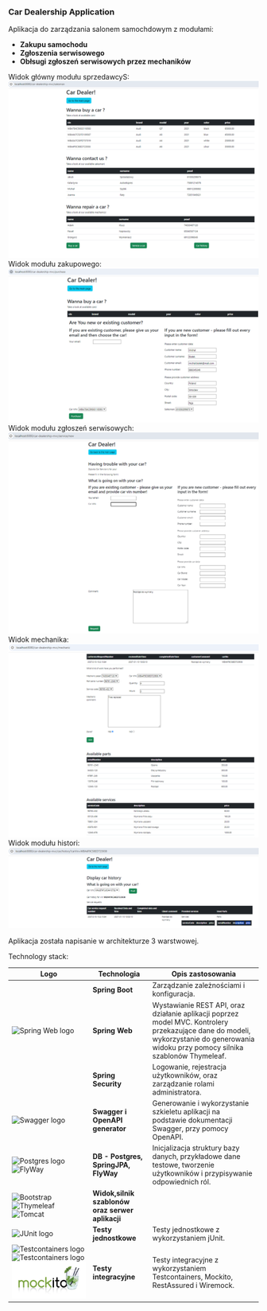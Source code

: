 ### Car Dealership Application 

Aplikacja do zarządzania salonem samochdowym z modułami:

* **Zakupu samochodu** 
* **Zgłoszenia serwisowego**
* **Obłsugi zgłoszeń serwisowych przez mechaników**

Widok główny modułu sprzedawcyS:
![salesman.png](salesman_view.png)
Widok modułu zakupowego: 
![car_sale_module.png](car_sale_module.png)
Widok modułu zgłoszeń serwisowych:
![car_service_request_module](car_service_request_module.png)
Widok mechanika:
![mechanic_module.png](mechanic_module.png)
Widok modułu histori:
![history_module.png](history_module.png)

Aplikacja została napisanie w architekturze 3 warstwowej.

Technology stack:

[//]: # (1. **Spring Boot** - zarządzanie zależnościami i konfiguracja)

[//]: # (3. **Spring Web** - Wystawianie REST API, oraz działanie aplikacji poprzez model MVC )

[//]: # (&#40;Kontrolery przekazujące dane do modeli ich wykorzystanie do generowania widoku przy pomocy silnika szablonów Thymeleaf&#41; )

[//]: # (2. **Spring Security** - logowanie, oraz rejrestracja użytkownikow, oraz rola administratora.)

[//]: # (3. **Swagger i OpenAPI generator** - Na podstawie dokumentacji Swagger, przy pomocy OpenAPI wygenerowałem i wykorzystałem szkielet aplikacji)

[//]: # (4. **DB - Postgres, SprignJPA,FlyWay** – inicjalizacja struktury bazy danych, inicjalizacja przykładowymi danymi testowymi, oraz do tworzenia użytkowników wraz z odpowiednimi rolami)

[//]: # (5. **Testy jednostkowe** - jUnit, assertJ.)

[//]: # (6. **Test integracyjne** z wykorzystaniem testcontainers – Mockito, RestAssured i Wiremock)

[//]: # ()

| Logo                                                                                                                                                                                                                                                                           | **Technologia**                      | Opis zastosowania                                                                                                                                                                      |
|--------------------------------------------------------------------------------------------------------------------------------------------------------------------------------------------------------------------------------------------------------------------------------|--------------------------------------|----------------------------------------------------------------------------------------------------------------------------------------------------------------------------------------|
|                                                                                                                                                                                                                                                                                | **Spring Boot**                      | Zarządzanie zależnościami i konfiguracja.                                                                                                                                              |
| ![Spring Web logo](https://cdn.worldvectorlogo.com/logos/spring-3.svg)                                                                                                                                                                                                         | **Spring Web**                       | Wystawianie REST API, oraz działanie aplikacji poprzez model MVC. Kontrolery przekazujące dane do modeli, wykorzystanie do generowania widoku przy pomocy silnika szablonów Thymeleaf. |
|                                                                                                                                                                                                                                                                                | **Spring Security**                  | Logowanie, rejestracja użytkowników, oraz zarządzanie rolami administratora.                                                                                                           |
| ![Swagger logo](https://camo.githubusercontent.com/a1b132bbb48c1d919861d62805932eca6ac2fa662c03300d2e4bf418071c1956/68747470733a2f2f7777772e7376677265706f2e636f6d2f73686f772f3337343131312f737761676765722e737667)                                                            | **Swagger i OpenAPI generator**      | Generowanie i wykorzystanie szkieletu aplikacji na podstawie dokumentacji Swagger, przy pomocy OpenAPI.                                                                                |
| ![Postgres logo](https://upload.wikimedia.org/wikipedia/commons/thumb/2/29/Postgresql_elephant.svg/640px-Postgresql_elephant.svg.png)             ![FlyWay](https://upload.wikimedia.org/wikipedia/commons/e/e1/Flyway_logo.svg)                                               | **DB - Postgres, SpringJPA, FlyWay** | Inicjalizacja struktury bazy danych, przykładowe dane testowe, tworzenie użytkowników i przypisywanie odpowiednich ról.                                                                |
| ![Bootstrap](https://upload.wikimedia.org/wikipedia/commons/b/b2/Bootstrap_logo.svg)   ![Thymeleaf](https://seeklogo.com/images/T/thymeleaf-logo-6E4D42A713-seeklogo.com.png)   ![Tomcat ](https://upload.wikimedia.org/wikipedia/commons/thumb/f/fe/Apache_Tomcat_logo.svg/640px-Apache_Tomcat_logo.svg.png)           | **Widok,silnik szablonów oraz serwer aplikacji**     |                                                                                                                                                                                        |
| ![JUnit logo](https://junit.org/junit5/assets/img/junit5-logo.png)                                                                                                                                                                                                             | **Testy jednostkowe**                | Testy jednostkowe z wykorzystaniem jUnit.                                                                                                                                              |
| ![Testcontainers logo](https://avatars.githubusercontent.com/u/13393021?s=280&v=4) ![Testcontainers logo](https://avatars.githubusercontent.com/u/21368587?s=280&v=4) ![Mockito](https://raw.githubusercontent.com/mockito/mockito/main/src/main/javadoc/org/mockito/logo.png) | **Testy integracyjne**               | Testy integracyjne z wykorzystaniem Testcontainers, Mockito, RestAssured i Wiremock.                                                                                                   |

